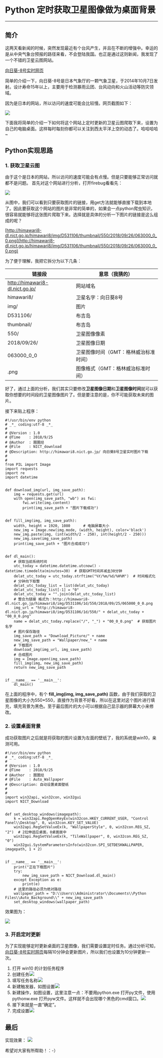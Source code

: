 # Python 定时获取卫星图像做为桌面背景
---
## 简介
这两天看新闻的时候，突然发现最近有个台风产生，并且在不断的增强中。幸运的是从中央气象台预报的路径来看，不会登陆我国。也正是通过这则新闻，我发现了一个不错的卫星云图网站。

[向日葵-8号实时网页](http://himawari8.nict.go.jp/)

简单的介绍一下，向日葵-8号是日本气象厅的一颗气象卫星，于2014年10月7日发射。设计寿命15年以上，主要用于检测暴雨云团、台风动向和火山活动等防灾领域。

因为是日本的网站，所以访问的速度可能会比较慢。网页截图如下：

![](https://i.imgur.com/3W46xV1.png)

下面我将简单的介绍一下如何将这个网站上定时更新的卫星云图爬取下来，设置为自己的电脑桌面。这样每时每刻你都可以关注到西太平洋上空的动态了。哈哈哈哈~

## Python实现思路

### 1. 获取卫星云图
由于这个是日本的网站，所以访问的速度可能会有点慢。但是只要能够正常访问就都不是问题。
首先对这个网站进行分析，打开firebug看看先：

![](https://i.imgur.com/nBHf2hn.png)


从图中，我们可以看到只要获取图片的链接，用get方法就能够直接下载到本地了。因此要获取这个网站的图片是非常的简单的，如果会一点python爬虫知识，很容易就能够将这张图片爬取下来。选择就是具体的分析一下图片的链接是这么组成的呢？

[http://himawari8-dl.nict.go.jp/himawari8/img/D531106/thumbnail/550/2018/09/26/063000_0_0.png](http://himawari8-dl.nict.go.jp/himawari8/img/D531106/thumbnail/550/2018/09/26/063000_0_0.png)

为了便于理解，我把它拆分为以下几条：

链接段     | 意思（我猜的）
-------- | -----
 http://himawari8-dl.nict.go.jp/ | 网站域名
himawari8/  | 卫星名字：向日葵8号
img/  | 图片
D531106/  | 布吉岛
thumbnail/  | 布吉岛
550/  | 卫星图像像素
2018/09/26/ | 卫星图像日期
063000_0_0 | 卫星图像时间（GMT：格林威治标准时间）
.png | 图像格式（GMT：格林威治标准时间）

好了，通过上面的分析，我们其实只要修改**卫星图像日期**和**卫星图像时间**就可以获取你想要的时间段的卫星图像图片了。但是要注意的是，你不可能获取未来的图片。

接下来贴上程序：
	
	#!/usr/bin/env python  
	# _*_ coding:utf-8 _*_  
	#  
	# @Version : 1.0  
	# @Time    : 2018/9/25
	# @Author  : 圈圈烃
	# @File    : NICT_download
	# @Description: http://himawari8.nict.go.jp/ 向日葵8号卫星实时图片下载
	#
	#
	from PIL import Image
	import requests
	import re
	import datetime
	
	
	def download_img(url, img_save_path):
	    img = requests.get(url)
	    with open(img_save_path, "wb") as fwi:
	        fwi.write(img.content)
	        print(img_save_path + "图片下载成功")

	
	def fill_img(img, img_save_path):
	    width, height = 1920, 1080      # 电脑屏幕大小
	    new_img = Image.new(img.mode, (width, height), color='black')
	    new_img.paste(img, (int(width/2 - 250), int(height/2 - 250)))
	    new_img.save(img_save_path)
	    print(img_save_path + "图片合成成功")
	
	
	def dl_main():
	    # 获取当前系统时间
	    utc_today = datetime.datetime.utcnow() - datetime.timedelta(minutes=30)  # 获取GMT时间并减去30分钟
	    delat_utc_today = utc_today.strftime("%Y/%m/%d/%H%M")  # 时间格式化
	    # 分钟向下取整
	    delat_utc_today_list = list(delat_utc_today)
	    delat_utc_today_list[-1] = "0"
	    delat_utc_today = "".join(delat_utc_today_list)
	    # 整合为链接 格式为：http://himawari8-dl.nict.go.jp/himawari8/img/D531106/1d/550/2018/09/25/065000_0_0.png
	    img_url = "http://himawari8-dl.nict.go.jp/himawari8/img/D531106/1d/550/" + delat_utc_today + "00_0_0.png"
	    name = delat_utc_today.replace("/", "_") + "00_0_0.png"  # 获取图片名字
	    # 图片保存路径
	    img_save_path = "Download_Picture/" + name
	    new_img_save_path = "Wallpaper/new_" + name
	    # 下载图片
	    download_img(img_url, img_save_path)
	    # 合成图片
	    img = Image.open(img_save_path)
	    fill_img(img, new_img_save_path)
	    return new_img_save_path
	
	
	if __name__ == '__main__':
	    dl_main()

在上面的程序中，有个 **fill_img(img, img_save_path)** 函数，由于我们获取的卫星图像的大小为550*550，直接作为背景不好看，所以在这里对这个图片进行填充，填充背景为黑色。至于最后图片的大小可以根据自己显示器的屏幕大小来修改。 

### 2. 设置桌面背景

成功获取图片之后就是将获取的图片设置为左面的壁纸了，我的系统是win10，亲测可用。

	#!/usr/bin/env python  
	# _*_ coding:utf-8 _*_  
	#  
	# @Version : 1.0  
	# @Time    : 2018/9/25
	# @Author  : 圈圈烃
	# @File    : Auto_Wallpaper
	# @Description: 自动设置桌面壁纸
	#
	#
	import win32api, win32con, win32gui
	import NICT_Download
	
	
	def set_desktop_windows(imagepath):
	    k = win32api.RegOpenKeyEx(win32con.HKEY_CURRENT_USER, "Control Panel\\Desktop", 0, win32con.KEY_SET_VALUE)
	    win32api.RegSetValueEx(k, "WallpaperStyle", 0, win32con.REG_SZ, "2")  # 2拉伸适应桌面，0桌面居中
	    win32api.RegSetValueEx(k, "TileWallpaper", 0, win32con.REG_SZ, "0")
	    win32gui.SystemParametersInfo(win32con.SPI_SETDESKWALLPAPER, imagepath, 1 + 2)
	
	
	if __name__ == '__main__':
	    print("正在下载图片")
	    try:
	        new_img_save_path = NICT_Download.dl_main()
	    except Exception as e:
	        print(e)
	    # 这里的路径必须为绝对路径
	    wallpaper_path = "D:\\Users\\Administrator\\Documents\\Python Files\\Auto_Background\\" + new_img_save_path
	    set_desktop_windows(wallpaper_path)

效果图为：

![](https://i.imgur.com/QJiT8cs.png)

### 3. 开启定时更新

为了实现能够定时更新桌面的卫星图像，我们需要设置定时任务。通过分析可知，[向日葵-8号实时网页](http://himawari8.nict.go.jp/)每隔10分钟会更新图片，所以我们也设置为10分钟更新一次。

1. 打开 win10 的计划任务程序
2. 创建任务![](https://i.imgur.com/dHSCRr1.png)
3. 填写任务名称![](https://i.imgur.com/gjq3tMm.png)
4. 新建触发器，如图设置![](https://i.imgur.com/zfjg9u9.png)
5. 新建操作，如图设置，这里注意一点：不要用python.exe 打开py文件，使用pythonw.exe 打开pyw文件。这样就不会出现哪个黑色的cmd窗口。![](https://i.imgur.com/CyvkUdN.png)
6. 接下来就是一直“确定”。
7. 完成设置![](https://i.imgur.com/mMeo8XU.png)


## 最后

实现效果：
![](https://i.imgur.com/2UZxXWT.gif)

希望对大家有所帮助！：-）